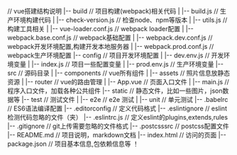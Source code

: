 // vue搭建结构说明
 |-- build                            // 项目构建(webpack)相关代码
|   |-- build.js                     // 生产环境构建代码
|   |-- check-version.js             // 检查node、npm等版本
|   |-- utils.js                     // 构建工具相关
|   |-- vue-loader.conf.js           // webpack loader配置
|   |-- webpack.base.conf.js         // webpack基础配置
|   |-- webpack.dev.conf.js          // webpack开发环境配置,构建开发本地服务器
|   |-- webpack.prod.conf.js         // webpack生产环境配置
|-- config                           // 项目开发环境配置
|   |-- dev.env.js                   // 开发环境变量
|   |-- index.js                     // 项目一些配置变量
|   |-- prod.env.js                  // 生产环境变量
|-- src                              // 源码目录
|   |-- components                   // vue所有组件
|   |-- assets                       // 照片信息放静态资源
|   |-- router                       // vue的路由管理
|   |-- App.vue                      // 页面入口文件
|   |-- main.js                      // 程序入口文件，加载各种公共组件
|-- static                           // 静态文件，比如一些图片，json数据等
|-- test                             // 测试文件
|   |-- e2e                          // e2e 测试
|   |-- unit                         // 单元测试
|-- .babelrc                         // ES6语法编译配置
|-- .editorconfig                    // 定义代码格式
|-- .eslintignore                    // eslint检测代码忽略的文件（夹）
|-- .eslintrc.js                     // 定义eslint的plugins,extends,rules
|-- .gitignore                       // git上传需要忽略的文件格式
|-- .postcsssrc                      // postcss配置文件
|-- README.md                        // 项目说明，markdown文档
|-- index.html                       // 访问的页面
|-- package.json                     // 项目基本信息,包依赖信息等
！